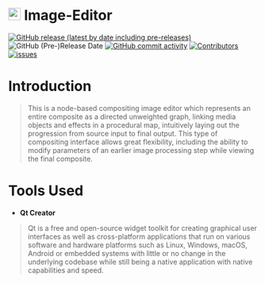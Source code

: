 # <img src="https://raw.githubusercontent.com/abansal755/Image-Editor/readme/icon.png" height="25"/> Image-Editor

[![GitHub release (latest by date including pre-releases)](https://img.shields.io/github/v/release/abansal755/Image-Editor?include_prereleases&label=latest%20release)](https://github.com/abansal755/Image-Editor/releases)
![GitHub (Pre-)Release Date](https://img.shields.io/github/release-date-pre/abansal755/Image-Editor)
[![GitHub commit activity](https://img.shields.io/github/commit-activity/m/abansal755/Image-Editor)](https://github.com/abansal755/Image-Editor/graphs/commit-activity)
[![Contributors](https://img.shields.io/github/contributors/abansal755/Image-Editor?color=brightgreen)](https://github.com/abansal755/Image-Editor/graphs/contributors)
[![issues](https://img.shields.io/github/issues/abansal755/Image-Editor)](https://github.com/abansal755/Image-Editor/issues)

# Introduction
>This is a node-based compositing image editor which represents an entire composite as a directed unweighted graph, linking media objects and effects in a procedural map, intuitively laying out the progression from source input to final output. This type of compositing interface allows great flexibility, including the ability to modify parameters of an earlier image processing step while viewing the final composite.

# Tools Used
- **Qt Creator**
>Qt is a free and open-source widget toolkit for creating graphical user interfaces as well as cross-platform applications that run on various software and hardware platforms such as Linux, Windows, macOS, Android or embedded systems with little or no change in the underlying codebase while still being a native application with native capabilities and speed.